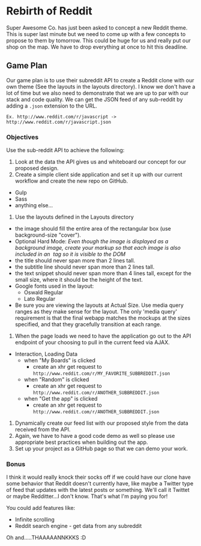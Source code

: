 # Rebirth of Reddit

Super Awesome Co. has just been asked to concept a new Reddit theme. This is super last minute but we need to come up with a few concepts to propose to them by tomorrow. This could be huge for us and really put our shop on the map. We have to drop everything at once to hit this deadline.

## Game Plan

Our game plan is to use their subreddit API to create a Reddit clone with our own theme (See the layouts in the layouts directory). I know we don't have a lot of time but we also need to demonstrate that we are up to par with our stack and code quality. We can get the JSON feed of any sub-reddit by adding a `.json` extension to the URL.

`Ex. http://www.reddit.com/r/javascript -> http://www.reddit.com/r/javascript.json`

### Objectives

Use the sub-reddit API to achieve the following:

1. Look at the data the API gives us and whiteboard our concept for our proposed design.
1. Create a simple client side application and set it up with our current workflow and create the new repo on GitHub.
  * Gulp
  * Sass
  * anything else...
1. Use the layouts defined in the Layouts directory
  - the image should fill the entire area of the rectangular box (use background-size "cover").
  - Optional Hard Mode: *Even though the image is displayed as a background image, create your markup so that each image is also included in an <img> tag so it is visible to the DOM*
  - the title should never span more than 2 lines tall.
  - the subtitle line should never span more than 2 lines tall.
  - the text snippet should never span more than 4 lines tall, except for the small size, where it should be the height of the text.
  - Google fonts used in the layout:
    - Oswald Regular
    - Lato Regular
  - Be sure you are viewing the layouts at Actual Size. Use media query ranges as they make sense for the layout. The only 'media query' requirement is that the final webapp matches the mockups at the sizes specified, and that they gracefully transition at each range.
1. When the page loads we need to have the application go out to the API endpoint of your choosing to pull in the current feed via AJAX.
  - Interaction, Loading Data
    - when "My Boards" is clicked
      - create an xhr get request to `http://www.reddit.com/r/MY_FAVORITE_SUBBREDDIT.json`
    - when "Random" is clicked
      - create an xhr get request to `http://www.reddit.com/r/ANOTHER_SUBBREDDIT.json`
    - when "Get the app" is clicked
      - create an xhr get request to `http://www.reddit.com/r/ANOTHER_SUBBREDDIT.json`
1. Dynamically create our feed list with our proposed style from the data received from the API.
1. Again, we have to have a good code demo as well so please use appropriate best practices when building out the app.
1. Set up your project as a GitHub page so that we can demo your work.


### Bonus

I think it would really knock their socks off if we could have our clone have some behavior that Reddit doesn't currently have, like maybe a Twitter type of feed that updates with the latest posts or something. We'll call it Twittet or maybe Redditter...I don't know. That's what I'm paying you for!

You could add features like:
  - Infinite scrolling
  - Reddit search engine - get data from any subreddit

Oh and.....THAAAAANNKKKS :D
